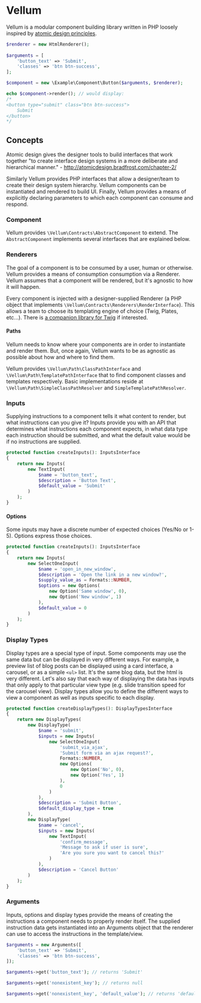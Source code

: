 # Vellum
Vellum is a modular component building library written in PHP loosely inspired by 
[atomic design principles](http://atomicdesign.bradfrost.com/).

```php
$renderer = new HtmlRenderer();
        
$arguments = [
    'button_text' => 'Submit',
    'classes' => 'btn btn-success',
];

$component = new \Example\Component\Button($arguments, $renderer);

echo $component->render(); // would display:
/*
<button type="submit" class="btn btn-success">
    Submit
</button>
*/
```

## Concepts
Atomic design gives the designer tools to build interfaces that work together "to create interface design systems in a more deliberate and hierarchical manner." - http://atomicdesign.bradfrost.com/chapter-2/

Similarly Vellum provides PHP interfaces that allow a designer/team to create their design system hierarchy. Vellum components can be instantiated and rendered to build UI. Finally, Vellum provides a means of explicitly declaring parameters to which each component can consume and respond.

### Component
Vellum provides `\Vellum\Contracts\AbstractComponent` to extend. The `AbstractComponent` implements several interfaces that are explained below.

### Renderers
The goal of a component is to be consumed by a user, human or otherwise. Vellum provides a means of consumption consumption via a Renderer. Vellum assumes that a component will be rendered, but it's agnostic to how it will happen.

Every component is injected with a designer-supplied Renderer (a PHP object that implements `\Vellum\Contracts\Renderers\RenderInterface`). This allows a team to choose its templating engine of choice (Twig, Plates, etc...). There is [a companion library for Twig](https://github.com/diatechnis/vellum-twig) if interested.

#### Paths
Vellum needs to know where your components are in order to instantiate and render them.
But, once again, Vellum wants to be as agnostic as possible about how and where to find them.

Vellum provides `\Vellum\Path\ClassPathInterface` and `\Vellum\Path\TemplatePathInterface` that to find component classes and templates respectively. Basic implementations reside at `\Vellum\Path\SimpleClassPathResolver` and `SimpleTemplatePathResolver`.

### Inputs
Supplying instructions to a component tells it what content to render, but what instructions can you give it? Inputs provide you with an API that determines what instructions each component expects, in what data type each instruction should be submitted, and what the default value would be if no instructions are supplied.

```php
protected function createInputs(): InputsInterface
{
    return new Inputs(
        new TextInput(
            $name = 'button_text',
            $description = 'Button Text',
            $default_value = 'Submit'
        )
    );
}
```

#### Options
Some inputs may have a discrete number of expected choices (Yes/No or 1-5). Options express those choices.

```php
protected function createInputs(): InputsInterface
{
    return new Inputs(
        new SelectOneInput(
            $name = 'open_in_new_window',
            $description = 'Open the link in a new window?',
            $supply_value_as = Formats::NUMBER,
            $options = new Options(
                new Option('Same window', 0),
                new Option('New window', 1)
            ),
            $default_value = 0
        )
    );
}
```

### Display Types
Display types are a special type of input. Some components may use the same data but can be displayed in very different ways. For example, a preview list of blog posts can be displayed using a card interface, a carousel, or as a simple `<ul>` list. It's the same blog data, but the html is very different. Let's also say that each way of displaying the data has inputs that only apply to that particular view type (e.g. slide transition speed for the carousel view). Display types allow you to define the different ways to view a component as well as inputs specific to each display.

```php
protected function createDisplayTypes(): DisplayTypesInterface
{
    return new DisplayTypes(
        new DisplayType(
            $name = 'submit',
            $inputs = new Inputs(
                new SelectOneInput(
                    'submit_via_ajax',
                    'Submit form via an ajax request?',
                    Formats::NUMBER,
                    new Options(
                        new Option('No', 0),
                        new Option('Yes', 1)
                    ),
                    0
                )
            ),
            $description = 'Submit Button',
            $default_display_type = true
        ),
        new DisplayType(
            $name = 'cancel',
            $inputs = new Inputs(
                new TextInput(
                    'confirm_message',
                    'Message to ask if user is sure',
                    'Are you sure you want to cancel this?'
                )
            ),
            $description = 'Cancel Button'
        )
    );
}
```

### Arguments
Inputs, options and display types provide the means of creating the instructions a component needs to properly render itself. The supplied instruction data gets instantiated into an Arguments object that the renderer can use to access the instructions in the template/view.

```php
$arguments = new Arguments([
    'button_text' => 'Submit',
    'classes' => 'btn btn-success',
]);

$arguments->get('button_text'); // returns 'Submit'

$arguments->get('nonexistent_key'); // returns null

$arguments->get('nonexistent_key', 'default_value'); // returns 'default_value'
```
